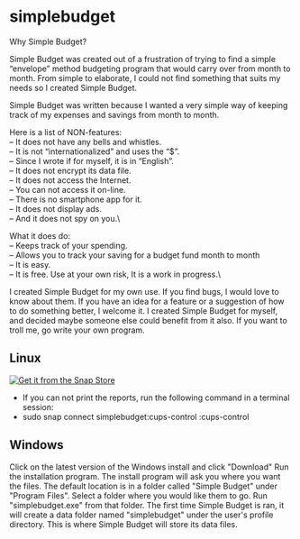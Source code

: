 # simplebudget

Why Simple Budget?

Simple Budget was created out of a frustration of trying to find a simple “envelope” method budgeting program that would carry over from month to month. From simple to elaborate, I could not find something that suits my needs so I created Simple Budget.

Simple Budget was written because I wanted a very simple way of keeping track of my expenses and savings from month to month.

Here is a list of NON-features:\
– It does not have any bells and whistles.\
– It is not “internationalized” and uses the “$”.\
– Since I wrote if for myself, it is in “English”.\
– It does not encrypt its data file.\
– It does not access the Internet.\
– You can not access it on-line.\
– There is no smartphone app for it.\
– It does not display ads.\
– And it does not spy on you.\

What it does do:\
– Keeps track of your spending.\
– Allows you to track your saving for a budget fund month to month\
– It is easy.\
– It is free. Use at your own risk, It is a work in progress.\

I created Simple Budget for my own use.  If you find bugs, I would love to know about them. If you have an idea for a feature or a suggestion of how to do something better, I welcome it.  I created Simple Budget for myself,  and decided maybe someone else could benefit from it also. If you want to troll me, go write your own program.

## Linux

[![Get it from the Snap Store](https://snapcraft.io/static/images/badges/en/snap-store-white.svg)](https://snapcraft.io/simplebudget)
- If you can not print the reports, run the following command in a terminal session:
- sudo snap connect simplebudget:cups-control :cups-control

## Windows

Click on the latest version of the Windows install and click "Download" Run the installation program.  The install program will ask you where you want the files.  The default location is in a folder called "Simple Budget" under "Program Files".  Select a folder where you would like them to go.  Run "simplebudget.exe" from that folder.  The first time Simple Budget is ran, it will create a data folder named "simplebudget" under the user's profile directory.  This is where Simple Budget will store its data files.
